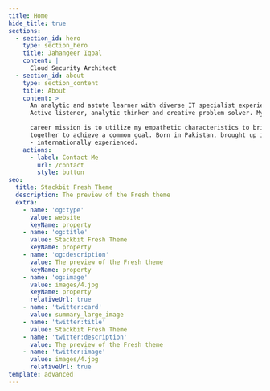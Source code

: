 ```yaml
---
title: Home
hide_title: true
sections:
  - section_id: hero
    type: section_hero
    title: Jahangeer Iqbal
    content: |
      Cloud Security Architect
  - section_id: about
    type: section_content
    title: About
    content: >
      An analytic and astute learner with diverse IT specialist experience.
      Active listener, analytic thinker and creative problem solver. My

      career mission is to utilize my empathetic characteristics to bring people
      together to achieve a common goal. Born in Pakistan, brought up in Ireland
      - internationally experienced.
    actions:
      - label: Contact Me
        url: /contact
        style: button
seo:
  title: Stackbit Fresh Theme
  description: The preview of the Fresh theme
  extra:
    - name: 'og:type'
      value: website
      keyName: property
    - name: 'og:title'
      value: Stackbit Fresh Theme
      keyName: property
    - name: 'og:description'
      value: The preview of the Fresh theme
      keyName: property
    - name: 'og:image'
      value: images/4.jpg
      keyName: property
      relativeUrl: true
    - name: 'twitter:card'
      value: summary_large_image
    - name: 'twitter:title'
      value: Stackbit Fresh Theme
    - name: 'twitter:description'
      value: The preview of the Fresh theme
    - name: 'twitter:image'
      value: images/4.jpg
      relativeUrl: true
template: advanced
---
```

